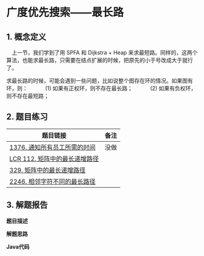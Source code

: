 

# 广度优先搜索——最长路

## 1. 概念定义

 上一节，我们学到了用 SPFA 和 Dijkstra + Heap 来求最短路。同样的，这两个算法，也能求最长路，只需要在结点扩展的时候，把原先的小于号改成大于就行了。

求最长路的时候，可能会遇到一些问题，比如说整个图存在环的情况。如果图有环，则：
   (1) 如果有正权环，则不存在最长路；
   (2) 如果有负权环，则不存在最短路；

## 2. 题目练习

| 题目链接                                                     | 备注 |
| ------------------------------------------------------------ | ---- |
| [1376. 通知所有员工所需的时间](https://leetcode.cn/problems/time-needed-to-inform-all-employees/) | 没做 |
| [LCR 112. 矩阵中的最长递增路径](https://leetcode.cn/problems/fpTFWP/) |      |
| [329. 矩阵中的最长递增路径](https://leetcode.cn/problems/longest-increasing-path-in-a-matrix/) |      |
| [2246. 相邻字符不同的最长路径](https://leetcode.cn/problems/longest-path-with-different-adjacent-characters/) |      |



## 3. 解题报告

**题目描述**

**解题思路**

**Java代码**

```java

```

